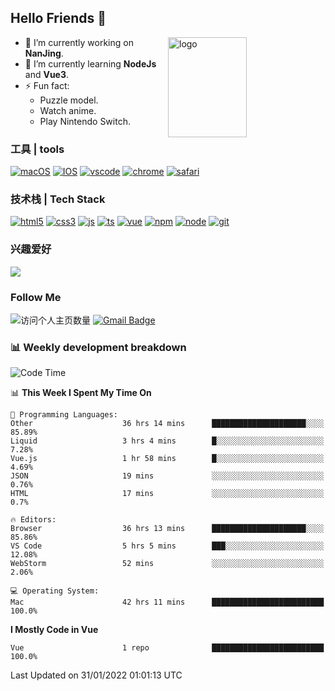 ## Hello Friends 👋

<img src="https://github-readme-stats.vercel.app/api?username=Eugeniocode&show_icons=true&theme=vue" alt="logo" height="160" align="right" width="50%" />

- 🔭 I’m currently working on **NanJing**.
- 🌱 I’m currently learning **NodeJs** and **Vue3**.
- ⚡ Fun fact: 
  - Puzzle model.
  - Watch anime.
  - Play Nintendo Switch.



### 工具 | tools

[![macOS](https://img.shields.io/badge/PC-Macbookpro-success?style=flat-square&logo=apple&logoColor=ffffff)]()
[![IOS](https://img.shields.io/badge/MOBILE-iPhone-ff69b4?style=flat-square&logo=apple&logoColor=ffffff)]()
[![vscode](https://img.shields.io/badge/IED-Visual%20Studio%20Code-blue?style=flat-square&logo=visualstudiocode&logoColor=ffffff)]()
[![chrome](https://img.shields.io/badge/BROWSER-Chrome-orange?style=flat-square&logo=googlechrome&logoColor=ffffff)]()
[![safari](https://img.shields.io/badge/BROWSER-Safari-yellow?style=flat-square&logo=safari&logoColor=ffffff)]()

### 技术栈 | Tech Stack
[![html5](https://img.shields.io/badge/-HTML5-F16528?style=flat-square&logo=html5&logoColor=ffffff)]()
[![css3](https://img.shields.io/badge/-CSS3-3699D5?style=flat-square&logo=css3&logoColor=ffffff)]()
[![js](https://img.shields.io/badge/-Javascript-F0DA50?style=flat-square&logo=javascript&logoColor=ffffff)]()
[![ts](https://img.shields.io/badge/-Typescript-083061?style=flat-square&logo=typescript&logoColor=ffffff)]()
[![vue](https://img.shields.io/badge/-Vue.js-3DB784?style=flat-square&logo=vuedotjs&logoColor=ffffff)]()
[![npm](https://img.shields.io/badge/-NPM-CD3939?style=flat-square&logo=npm&logoColor=ffffff)]()
[![node](https://img.shields.io/badge/-Node.js-80BD00?style=flat-square&logo=nodedotjs&logoColor=ffffff)]()
[![git](https://img.shields.io/badge/-Git-F05133?style=flat-square&logo=git&logoColor=ffffff)]()

### 兴趣爱好

![](https://img.shields.io/badge/-Nintendo%20Switch-e60012?style=flat-square&logo=nintendo%20switch&logoColor=ffffff)

### Follow Me
![访问个人主页数量](https://komarev.com/ghpvc/?username=Eugeniocode&color=blue)
[![Gmail Badge](https://img.shields.io/badge/mail-eugeniocode@yeah.net-blue?style=flat&logo=Gmail&logoColor=white&link=mailto:eugeniocode@yeah.net)](mailto:eugeniocode@yeah.net)


### 📊 Weekly development breakdown
<!--START_SECTION:waka-->
![Code Time](http://img.shields.io/badge/Code%20Time-42%20hrs%2011%20mins-blue)

📊 **This Week I Spent My Time On** 

```text
💬 Programming Languages: 
Other                    36 hrs 14 mins      █████████████████████░░░░   85.89% 
Liquid                   3 hrs 4 mins        █░░░░░░░░░░░░░░░░░░░░░░░░   7.28% 
Vue.js                   1 hr 58 mins        █░░░░░░░░░░░░░░░░░░░░░░░░   4.69% 
JSON                     19 mins             ░░░░░░░░░░░░░░░░░░░░░░░░░   0.76% 
HTML                     17 mins             ░░░░░░░░░░░░░░░░░░░░░░░░░   0.7%

🔥 Editors: 
Browser                  36 hrs 13 mins      █████████████████████░░░░   85.86% 
VS Code                  5 hrs 5 mins        ███░░░░░░░░░░░░░░░░░░░░░░   12.08% 
WebStorm                 52 mins             ░░░░░░░░░░░░░░░░░░░░░░░░░   2.06%

💻 Operating System: 
Mac                      42 hrs 11 mins      █████████████████████████   100.0%

```

**I Mostly Code in Vue** 

```text
Vue                      1 repo              █████████████████████████   100.0%

```



 Last Updated on 31/01/2022 01:01:13 UTC
<!--END_SECTION:waka-->

